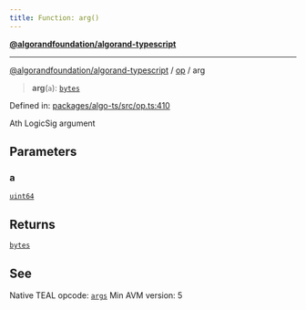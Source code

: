 ```yaml
---
title: Function: arg()
---
```


[**@algorandfoundation/algorand-typescript**](../../README)

***

[@algorandfoundation/algorand-typescript](../../README) / [op](../README) / arg



> **arg**(`a`): [`bytes`](../../index/type-aliases/bytes)

Defined in: [packages/algo-ts/src/op.ts:410](https://github.com/algorandfoundation/puya-ts/blob/main/packages/algo-ts/src/op.ts#L410)

Ath LogicSig argument

## Parameters

### a

[`uint64`](../../index/type-aliases/uint64)

## Returns

[`bytes`](../../index/type-aliases/bytes)

## See

Native TEAL opcode: [`args`](https://developer.algorand.org/docs/get-details/dapps/avm/teal/opcodes/v10/#args)
Min AVM version: 5